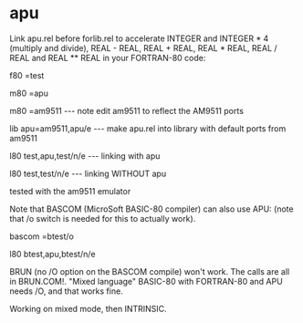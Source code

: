 # apu

Link apu.rel before forlib.rel to accelerate INTEGER and INTEGER * 4 (multiply and divide),
REAL - REAL, REAL + REAL, REAL * REAL, REAL / REAL and REAL ** REAL in your FORTRAN-80 code:

f80 =test

m80 =apu

m80 =am9511         --- note edit am9511 to reflect the AM9511 ports

lib apu=am9511,apu/e  --- make apu.rel into library with default ports from am9511

l80 test,apu,test/n/e  --- linking with apu

l80 test,test/n/e --- linking WITHOUT apu

tested with the am9511 emulator

Note that BASCOM (MicroSoft BASIC-80 compiler) can also use APU: (note that /o switch
is needed for this to actually work).

bascom =btest/o

l80 btest,apu,btest/n/e

BRUN (no /O option on the BASCOM compile) won't work. The calls are all in BRUN.COM!. "Mixed language"
BASIC-80 with FORTRAN-80 and APU needs /O, and that works fine.

Working on mixed mode, then INTRINSIC.



